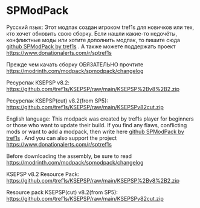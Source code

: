 # SPModPack
Русский язык:
Этот модпак создан игроком tref1s для новичков или тех, кто хочет обновить свою сборку. Если нашли какие-то недочёты, конфликтные моды или хотите дополнить модпак, то пишите сюда [github SPModPack by tref1s](https://github.com/tref1s/SPModPack/issues) . А также можете поддержать проект https://www.donationalerts.com/r/sptref1s

Прежде чем качать сборку ОБЯЗАТЕЛЬНО прочтите https://modrinth.com/modpack/spmodpack/changelog 

Ресурспак KSEPSP v8.2: https://github.com/tref1s/KSEPSP/raw/main/KSEPSP%2Bv8%2B2.zip

Ресурспак KSEPSP(cut) v8.2(from SP5): https://github.com/tref1s/KSEPSP/raw/main/KSEPSPv82cut.zip

English language:
This modpack was created by tref1s player for beginners or those who want to update their build. If you find any flaws, conflicting mods or want to add a modpack, then write here [github SPModPack by tref1s](https://github.com/tref1s/SPModPack/issues) . And you can also support the project https://www.donationalerts.com/r/sptref1s

Before downloading the assembly, be sure to read https://modrinth.com/modpack/spmodpack/changelog

KSEPSP v8.2 Resource Pack: https://github.com/tref1s/KSEPSP/raw/main/KSEPSP%2Bv8%2B2.zip

Resource pack KSEPSP(cut) v8.2(from SP5): https://github.com/tref1s/KSEPSP/raw/main/KSEPSPv82cut.zip
